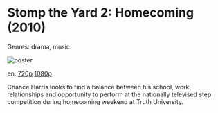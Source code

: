 # Stomp the Yard 2: Homecoming (2010)

Genres: drama, music

![poster](http://image.tmdb.org/t/p/w500/aLvbmLqz08NXCXmd2DctFqJiBDI.jpg)

en:
  [720p](magnet:?xt=urn:btih:A6DA92921371F1FAE3898859CEBDE000458EB52F&tr=udp://glotorrents.pw:6969/announce&tr=udp://tracker.opentrackr.org:1337/announce&tr=udp://torrent.gresille.org:80/announce&tr=udp://tracker.openbittorrent.com:80&tr=udp://tracker.coppersurfer.tk:6969&tr=udp://tracker.leechers-paradise.org:6969&tr=udp://p4p.arenabg.ch:1337&tr=udp://tracker.internetwarriors.net:1337)
  [1080p](magnet:?xt=urn:btih:ED2FEEDD617FA2D1D6503A27A90A0208F278A307&tr=udp://glotorrents.pw:6969/announce&tr=udp://tracker.opentrackr.org:1337/announce&tr=udp://torrent.gresille.org:80/announce&tr=udp://tracker.openbittorrent.com:80&tr=udp://tracker.coppersurfer.tk:6969&tr=udp://tracker.leechers-paradise.org:6969&tr=udp://p4p.arenabg.ch:1337&tr=udp://tracker.internetwarriors.net:1337)
  


Chance Harris looks to find a balance between his school, work, relationships and opportunity to perform at the nationally televised step competition during homecoming weekend at Truth University.